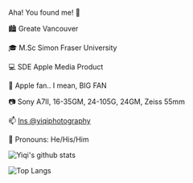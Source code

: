 Aha! You found me! 👋  

🏙 Greate Vancouver  

🎓 M.Sc Simon Fraser University  

💻 SDE Apple Media Product  

 Apple fan.. I mean, BIG FAN  

📷 Sony A7II, 16-35GM, 24-105G, 24GM, Zeiss 55mm  

📫 [Ins @yiqiphotography](https://www.instagram.com/yiqiphotography/)  

🌈 Pronouns: He/His/Him   

![Yiqi's github stats](https://github-readme-stats.vercel.app/api?username=SaoYan&theme=solarized-light&show_icons=true&count_private=true&include_all_commits=true&custom_title=Ta-da%21&hide_border=true)


![Top Langs](https://github-readme-stats.vercel.app/api/top-langs/?username=SaoYan&hide=TeX&layout=compact&theme=dark)
